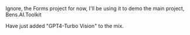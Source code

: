 
Ignore, the Forms project for now, I'll be using it to demo the main project, Bens.AI.Toolkit

Have just added "GPT4-Turbo Vision" to the mix.